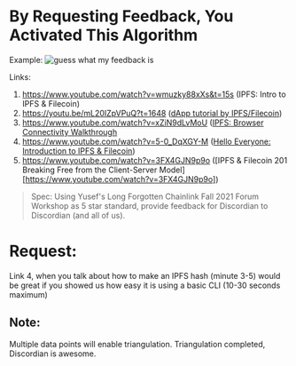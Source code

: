 # By Requesting Feedback, You Activated This Algorithm
Example:
![guess what my feedback is](https://user-images.githubusercontent.com/62179036/178602781-d88e1b1a-c88b-436d-b307-ecd3caea78e3.png)

Links:

1. https://www.youtube.com/watch?v=wmuzky88xXs&t=15s (IPFS: Intro to IPFS & Filecoin)
2. https://youtu.be/mL20IZpVPuQ?t=1648 ([dApp tutorial by IPFS/Filecoin](https://youtu.be/mL20IZpVPuQ?t=1648))
3. https://www.youtube.com/watch?v=xZiN9dLvMoU ([IPFS: Browser Connectivity Walkthrough](https://www.youtube.com/watch?v=xZiN9dLvMoU)
4. https://www.youtube.com/watch?v=5-0_DqXGY-M ([Hello Everyone: Introduction to IPFS & Filecoin](https://www.youtube.com/watch?v=5-0_DqXGY-M))
5. https://www.youtube.com/watch?v=3FX4GJN9p9o ([IPFS & Filecoin 201 Breaking Free from the Client-Server Model][https://www.youtube.com/watch?v=3FX4GJN9p9o])

> Spec: Using Yusef's Long Forgotten Chainlink Fall 2021 Forum Workshop as 5 star standard, provide feedback for Discordian to Discordian (and all of us).

# Request:

Link 4, when you talk about how to make an IPFS hash (minute 3-5) would be great if you showed us how easy it is using a basic CLI (10-30 seconds maximum)

## Note:

Multiple data points will enable triangulation.
Triangulation completed, Discordian is awesome.

